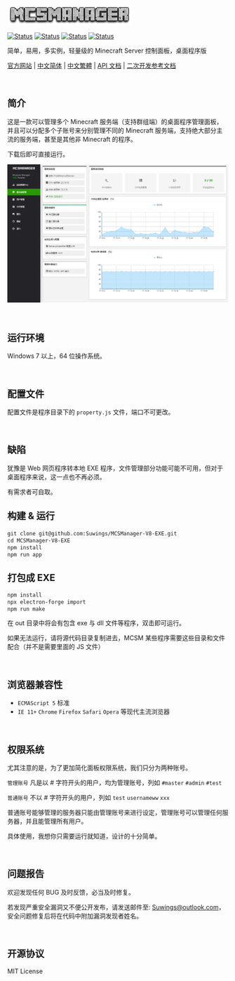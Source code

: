 ![doc_logo.png](/public/common/doc_logo.png)
  
[![Status](https://img.shields.io/badge/npm-v6.9.0-blue.svg)](https://www.npmjs.com/)
[![Status](https://img.shields.io/badge/node-v10.16.0-blue.svg)](https://nodejs.org/en/download/)
[![Status](https://travis-ci.org/Suwings/MCSManager.svg?branch=master)](https://travis-ci.org/Suwings/MCSManager)
[![Status](https://img.shields.io/badge/License-MIT-red.svg)](https://github.com/Suwings/MCSManager)


简单，易用，多实例，轻量级的 Minecraft Server 控制面板，桌面程序版



[官方网站](http://mcsmanager.com/) | [中文简体](https://github.com/Suwings/MCSManager) | [中文繁體](README-traditional.md) |  [API 文档](https://github.com/Suwings/MCSManager/wiki/API-Documentation)  | [二次开发参考文档](https://github.com/Suwings/MCSManager/wiki/Development_Document)

<br />

简介
-----------
这是一款可以管理多个 Minecraft 服务端（支持群组端）的桌面程序管理面板，并且可以分配多个子账号来分别管理不同的 Minecraft 服务端，支持绝大部分主流的服务端，甚至是其他非 Minecraft 的程序。

下载后即可直接运行。

![main_theme.png](/public/common/main_theme.png)

<br />


运行环境
-----------
Windows 7 以上，64 位操作系统。

<br />


配置文件
-----------
配置文件是程序目录下的 `property.js` 文件，端口不可更改。

<br />


缺陷
-----------
犹豫是 Web 网页程序转本地 EXE 程序，文件管理部分功能可能不可用，但对于桌面程序来说，这一点也不再必须。

有需求者可自取。


构建 & 运行 
-----------
```
git clone git@github.com:Suwings/MCSManager-V8-EXE.git
cd MCSManager-V8-EXE
npm install
npm run app
```

打包成 EXE
-----------
```
npm install 
npx electron-forge import
npm run make
```

在 out 目录中将会有包含 exe 与 dll 文件等程序，双击即可运行。

如果无法运行，请将源代码目录复制进去，MCSM 某些程序需要这些目录和文件配合（并不是需要里面的 JS 文件）

<br />


浏览器兼容性
-----------
- `ECMAScript 5` 标准
- `IE 11+` `Chrome` `Firefox` `Safari` `Opera` 等现代主流浏览器

<br />


权限系统
-----------
尤其注意的是，为了更加简化面板权限系统，我们只分为两种账号。

`管理账号` 凡是以 # 字符开头的用户，均为管理账号，列如 `#master` `#admin` `#test`

`普通账号` 不以 # 字符开头的用户，列如 `test` `usernameww` `xxx`

普通账号能够管理的服务器只能由管理账号来进行设定，管理账号可以管理任何服务器，并且能管理所有用户。

具体使用，我想你只需要运行就知道，设计的十分简单。

<br />

问题报告
-----------
欢迎发现任何 BUG 及时反馈，必当及时修复。

若发现严重安全漏洞又不便公开发布，请发送邮件至: Suwings@outlook.com，安全问题修复后将在代码中附加漏洞发现者姓名。

<br />

开源协议
-----------
MIT License

<br />
